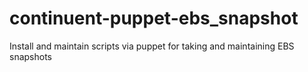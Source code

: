 continuent-puppet-ebs_snapshot
=======================

Install and maintain scripts via puppet for taking and maintaining EBS snapshots
